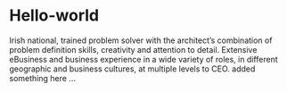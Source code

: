 # Hello-world
Irish national, trained problem solver with the architect’s combination of problem definition skills, creativity and attention to detail. Extensive eBusiness and business experience in a wide variety of roles, in different geographic and business cultures, at multiple levels to CEO.
added something here ...
